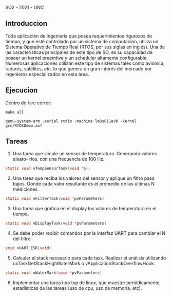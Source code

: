 SO2 - 2021 - UNC

## Introduccion
Toda aplicación de ingenierı́a que posea requerimientos rigurosos de tiempo, y
que esté controlado por un sistema de computación, utiliza un Sistema Operativo
de Tiempo Real (RTOS, por sus siglas en inglés). Una de las caracterı́sticas
principales de este tipo de SO, es su capacidad de poseer un kernel preemtive y
un scheduler altamente configurable. Numerosas aplicaciones utilizan este tipo
de sistemas tales como aviónica, radares, satélites, etc. lo que genera un gran
interés del mercado por ingenieros especializados en esta área.

## Ejecucion
Dentro de /src correr:

```
make all

qemu-system-arm -serial stdio -machine lm3s811evb -kernel gcc/RTOSDemo.axf
```

## Tareas

1. Una tarea que simule un sensor de temperatura. Generando valores aleato-
rios, con una frecuencia de 100 Hz.
```C
static void vTempSensorTask(void *p);
```
2. Una tarea que reciba los valores del sensor y aplique un filtro pasa bajos.
Donde cada valor resultante es el promedio de las ultimas N mediciones.
```C
static void vFilterTask(void *pvParameters)
```
3. Una tarea que grafica en el display los valores de temperatura en el tiempo.

```C
static void vDisplayTask(void *pvParameters)
```
   
4. Se debe poder recibir comandos por la interfaz UART para cambiar el N
del filtro.

```C
void vUART_ISR(void) 
```

5. Calcular el stack necesario para cada task. Realizar el análisis utilizando
uxTaskGetStackHighWaterMark o vApplicationStackOverflowHook.

```C
static void vWaterMark(void *pvParameters)
```

6. Implementar una tarea tipo top de linux, que muestre periódicamente
estadı́sticas de las tareas (uso de cpu, uso de memoria, etc).